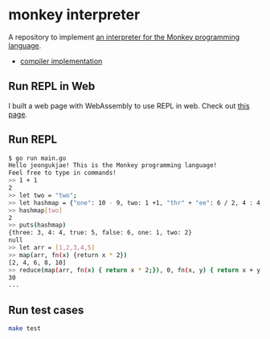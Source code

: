 # monkey interpreter

A repository to implement [an interpreter for the Monkey programming language](https://interpreterbook.com).

* [compiler implementation](https://github.com/jeongukjae/monkey-compiler)

## Run REPL in Web

I built a web page with WebAssembly to use REPL in web. Check out [this page](https://jeongukjae.github.io/monkey-interpreter/).

## Run REPL

```sh
$ go run main.go
Hello jeongukjae! This is the Monkey programming language!
Feel free to type in commands!
>> 1 + 1
2
>> let two = "two";
>> let hashmap = {"one": 10 - 9, two: 1 +1, "thr" + "ee": 6 / 2, 4 : 4, true: 5, false: 6}
>> hashmap[two]
2
>> puts(hashmap)
{three: 3, 4: 4, true: 5, false: 6, one: 1, two: 2}
null
>> let arr = [1,2,3,4,5]
>> map(arr, fn(x) {return x * 2})
[2, 4, 6, 8, 10]
>> reduce(map(arr, fn(x) { return x * 2;}), 0, fn(x, y) { return x + y; })
30
...
```

## Run test cases

```sh
make test
```
